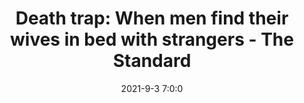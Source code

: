 ---
"title": "Death trap: When men find their wives in bed with strangers - The Standard"
"date": "2021-9-3 7:0:0"
"feed_name": "GOOGLENEWSDRILLING"
"feed_website": "https://news.google.com/search?q=drilling%2Bincident&hl=en-US&gl=US&ceid=US:en"
"feed_rss": "https://news.google.com/rss/search?q=drilling%2Bincident&hl=en-US&gl=US&ceid=US:en"
"link": "https://www.standardmedia.co.ke/thenairobian/news/2001422420/death-trap-when-men-find-their-wives-in-bed-with-strangers"
"file": "_posts/2021-1-1-3aa2412ead0ed07cb756d8b23e7614b57f37021f.md"
"accident": "0"
"drilling": "0"
"dead": "0"
"injured": "0"
---
